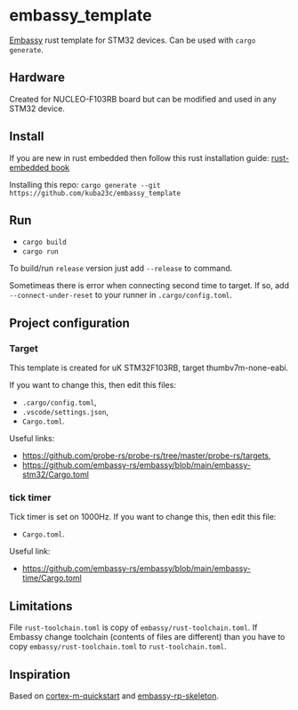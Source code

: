 # embassy_template
[Embassy](https://github.com/embassy-rs/embassy.git) rust template for STM32 devices.
Can be used with `cargo generate`.

## Hardware
Created for NUCLEO-F103RB board but can be modified and used in any STM32 device.

## Install
If you are new in rust embedded then follow this rust installation guide:
[rust-embedded book](https://docs.rust-embedded.org/book/intro/install.html)

Installing this repo:
`cargo generate --git https://github.com/kuba23c/embassy_template`

## Run
- `cargo build`
- `cargo run`

To build/run `release` version just add `--release` to command.

Sometimeas there is error when connecting second time to target. 
If so, add `--connect-under-reset` to your runner in `.cargo/config.toml`.

## Project configuration
### Target
This template is created for uK STM32F103RB, target thumbv7m-none-eabi.

If you want to change this, then edit this files:
- `.cargo/config.toml`,
- `.vscode/settings.json`,
- `Cargo.toml`.

Useful links:
- https://github.com/probe-rs/probe-rs/tree/master/probe-rs/targets,
- https://github.com/embassy-rs/embassy/blob/main/embassy-stm32/Cargo.toml

### tick timer
Tick timer is set on 1000Hz. 
If you want to change this, then edit this file:
- `Cargo.toml`.

Useful link:
- https://github.com/embassy-rs/embassy/blob/main/embassy-time/Cargo.toml

## Limitations
File `rust-toolchain.toml` is copy of `embassy/rust-toolchain.toml`.
If Embassy change toolchain (contents of files are different) than you have to copy `embassy/rust-toolchain.toml` to `rust-toolchain.toml`.

## Inspiration
Based on [cortex-m-quickstart](https://github.com/rust-embedded/cortex-m-quickstart.git) and [embassy-rp-skeleton](https://github.com/SupImDos/embassy-rp-skeleton.git).

